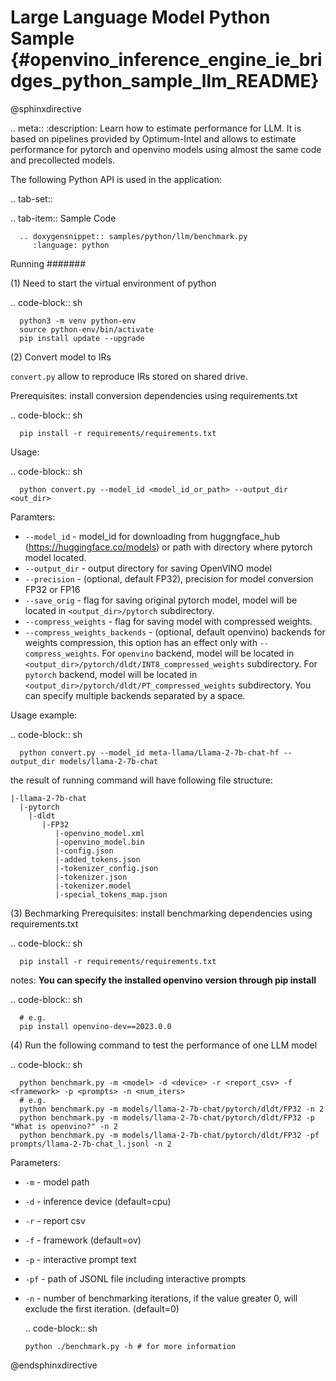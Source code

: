 # Large Language Model Python Sample {#openvino_inference_engine_ie_bridges_python_sample_llm_README}


@sphinxdirective

.. meta::
   :description: Learn how to estimate performance for LLM. It is based on pipelines provided by Optimum-Intel and allows to estimate performance for pytorch and openvino models using almost the same code and precollected models.

The following Python API is used in the application:

.. tab-set::
   
   .. tab-item:: Sample Code

      .. doxygensnippet:: samples/python/llm/benchmark.py
         :language: python

Running
#######

(1) Need to start the virtual environment of python

   .. code-block:: sh

      python3 -m venv python-env
      source python-env/bin/activate
      pip install update --upgrade

(2) Convert model to IRs

`convert.py` allow to reproduce IRs stored on shared drive.

Prerequisites:
install conversion dependencies using requirements.txt

   .. code-block:: sh

      pip install -r requirements/requirements.txt

Usage:

   .. code-block:: sh

      python convert.py --model_id <model_id_or_path> --output_dir <out_dir>

Paramters:
* `--model_id` - model_id for downloading from huggngface_hub (https://huggingface.co/models) or path with directory where pytorch model located.
* `--output_dir` - output directory for saving OpenVINO model
* `--precision` - (optional, default FP32), precision for model conversion FP32 or FP16
* `--save_orig` - flag for saving original pytorch model, model will be located in `<output_dir>/pytorch` subdirectory.
* `--compress_weights` - flag for saving model with compressed weights.
* `--compress_weights_backends` - (optional, default openvino) backends for weights compression, this option has an effect only with `--compress_weights`. For `openvino` backend, model will be located in `<output_dir>/pytorch/dldt/INT8_compressed_weights` subdirectory. For `pytorch` backend, model will be located in `<output_dir>/pytorch/dldt/PT_compressed_weights` subdirectory. You can specify multiple backends separated by a space.

Usage example:

   .. code-block:: sh

      python convert.py --model_id meta-llama/Llama-2-7b-chat-hf --output_dir models/llama-2-7b-chat

the result of running command will have following file structure:

    |-llama-2-7b-chat
      |-pytorch
        |-dldt
           |-FP32
              |-openvino_model.xml
              |-openvino_model.bin
              |-config.json
              |-added_tokens.json
              |-tokenizer_config.json
              |-tokenizer.json
              |-tokenizer.model
              |-special_tokens_map.json

(3) Bechmarking
Prerequisites:
install benchmarking dependencies using requirements.txt

   .. code-block:: sh

      pip install -r requirements/requirements.txt

notes: **You can specify the installed openvino version through pip install**

   .. code-block:: sh

      # e.g. 
      pip install openvino-dev==2023.0.0

(4) Run the following command to test the performance of one LLM model

   .. code-block:: sh

      python benchmark.py -m <model> -d <device> -r <report_csv> -f <framework> -p <prompts> -n <num_iters>
      # e.g.
      python benchmark.py -m models/llama-2-7b-chat/pytorch/dldt/FP32 -n 2
      python benchmark.py -m models/llama-2-7b-chat/pytorch/dldt/FP32 -p "What is openvino?" -n 2
      python benchmark.py -m models/llama-2-7b-chat/pytorch/dldt/FP32 -pf prompts/llama-2-7b-chat_l.jsonl -n 2

Parameters:
* `-m` - model path
* `-d` - inference device (default=cpu)
* `-r` - report csv
* `-f` - framework (default=ov)
* `-p` - interactive prompt text
* `-pf` - path of JSONL file including interactive prompts
* `-n` - number of benchmarking iterations, if the value greater 0, will exclude the first iteration. (default=0)

   .. code-block:: sh

      python ./benchmark.py -h # for more information

@endsphinxdirective

